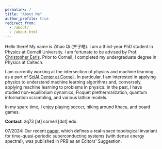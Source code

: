 ```yaml
---
permalink: /
title: "About Me"
author_profile: true
redirect_from: 
  - /about/
  - /about.html
---
```

Hello there! My name is Zihao Qi (齐子皓). I am a third-year PhD student in Physics at Cornell University. I am fortunate to be advised by Prof. [Christopher Earls](https://earls.cee.cornell.edu/). Prior to Cornell, I completed my undergraduate degree in Physics at Caltech.

I am currently working at the intersection of physics and machine learning as a part of [SciAI Center at Cornell](https://sciaicenter.engineering.cornell.edu/events/). In particular, I am interested in applying physics to understand machine learning algorithms and, conversely, applying machine learning to problems in physics. In the past, I have studied non-equilibrium dynamics, Floquet prethermalization, quantum information scrambling, and various lattice models.

In my spare time, I enjoy playing soccer, hiking around Ithaca, and board games.

**Contact**: zq73 [at] cornell [dot] edu.

07/2024: Our recent [paper](https://journals.aps.org/prb/abstract/10.1103/PhysRevB.110.014309), which defines a real-space topological invariant for time-quasi-periodic superconducting systems (with dense energy spectra!), was published in PRB as an Editors' Suggestion.


